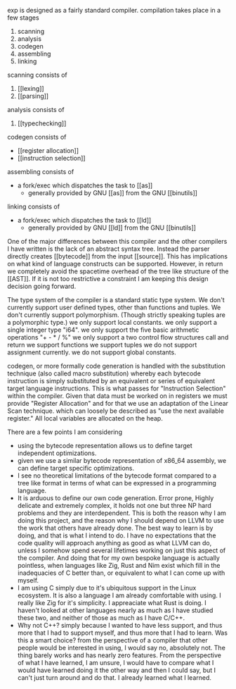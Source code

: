 
exp is designed as a fairly standard compiler. 
compilation takes place in a few stages

1. scanning
2. analysis
3. codegen
4. assembling
5. linking

scanning consists of

1. [[lexing]]
2. [[parsing]]

analysis consists of 

1. [[typechecking]]

codegen consists of 

* [[register allocation]]
* [[instruction selection]]

assembling consists of 

* a fork/exec which dispatches the task to [[as]]
	* generally provided by GNU [[as]] from the GNU [[binutils]]

linking consists of

 * a fork/exec which dispatches the task to [[ld]]
	 * generally provided by GNU [[ld]] from the GNU [[binutils]]

One of the major differences between this compiler and the other compilers I have 
written is the lack of an abstract syntax tree. Instead the parser directly creates [[bytecode]] from the input [[source]]. This has implications on what kind of 
language constructs can be supported. However, in return we completely avoid the 
spacetime overhead of the tree like structure of the [[AST]].
If it is not too restrictive a constraint I am keeping this design decision going forward.

The type system of the compiler is a standard static type system.
We don't currently support user defined types, other than functions and tuples.
We don't currently support polymorphism. (Though strictly speaking tuples are a polymorphic type.)
we only support local constants.
we only support a single integer type "i64".
we only support the five basic arithmetic operations "+ - * / %"
we only support a two control flow structures call and return
we support functions
we support tuples
we do not support assignment currently.
we do not support global constants.

codegen, or more formally code generation is handled with the substitution technique (also called macro substitution) whereby each bytecode instruction is simply substituted by an equivalent or series of equivalent target language instructions. This is what passes for "Instruction Selection" within the compiler. Given that data must be worked on in registers we must provide "Register Allocation" and for that we use an adaptation of the Linear Scan technique. which can loosely be described as "use the next available register." All local variables are allocated on the heap.

There are a few points I am considering
* using the bytecode representation allows us to define target independent optimizations. 
* given we use a similar bytecode representation of x86_64 assembly, we can define target specific optimizations.
* I see no theoretical limitations of the bytecode format compared to a tree like format in terms of what can be expressed in a programming language. 
* It is arduous to define our own code generation. Error prone, Highly delicate and extremely complex, it holds not one but three NP hard problems and they are interdependent. This is both the reason why I am doing this project, and the reason why I should depend on LLVM to use the work that others have already done. The best way to learn is by doing, and that is what I intend to do. I have no expectations that the code quality will approach anything as good as what LLVM can do, unless I somehow spend several lifetimes working on just this aspect of the compiler. And doing that for my own bespoke language is actually pointless, when languages like Zig, Rust and Nim exist which fill in the inadequacies of C better than, or equivalent to what I can come up with myself.
* I am using C simply due to it's ubiquitous support in the Linux ecosystem. It is also a language I am already comfortable with using. I really like Zig for it's simplicity. I appreaciate what Rust is doing. I haven't looked at other languages nearly as much as I have studied these two, and neither of those as much as I have C/C++.
* Why not C++? simply because I wanted to have less support, and thus more that I had to support myself, and thus more that I had to learn. Was this a smart choice? from the perspective of a compiler that other people would be interested in using, I would say no, absolutely not. The thing barely works and has nearly zero features. From the perspective of what I have learned, I am unsure, I would have to compare what I would have learned doing it the other way and then I could say, but I can't just turn around and do that. I already learned what I learned.
